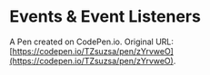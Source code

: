 # Events & Event Listeners

A Pen created on CodePen.io. Original URL: [https://codepen.io/TZsuzsa/pen/zYrvweO](https://codepen.io/TZsuzsa/pen/zYrvweO).



